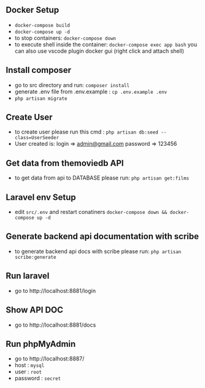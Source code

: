 ## Docker Setup
- `docker-compose build`
- `docker-compose up -d`
- to stop containers: `docker-compose down`
- to execute shell inside the container: `docker-compose exec app bash` 
  you can also use vscode plugin docker gui (right click and attach shell)

## Install composer
 - go to src directory and run: `composer install`
 - generate .env file from .env.example : `cp .env.example .env`
 - `php artisan migrate`

## Create User
 - to create user please run this cmd : `php artisan db:seed --class=UserSeeder`
 - User created is: login => admin@gmail.com password => 123456

## Get data from themoviedb API
 - to get data from api to DATABASE please run: `php artisan get:films`

 ## Laravel env Setup
- edit `src/.env` and restart conatiners `docker-compose down && docker-compose up -d`

## Generate backend api documentation with scribe
 - to generate backend api docs with scribe please run: `php artisan scribe:generate`

## Run laravel
- go to http://localhost:8881/login

## Show API DOC
- go to http://localhost:8881/docs

## Run phpMyAdmin
- go to http://localhost:8887/
- host : `mysql`
- user : `root`
- password : `secret`
